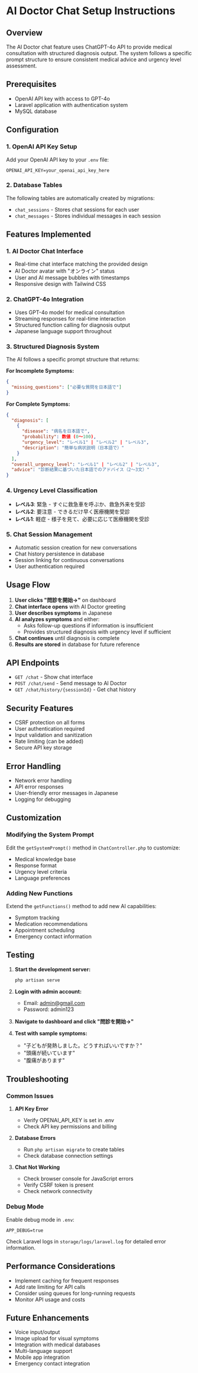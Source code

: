 # AI Doctor Chat Setup Instructions

## Overview
The AI Doctor chat feature uses ChatGPT-4o API to provide medical consultation with structured diagnosis output. The system follows a specific prompt structure to ensure consistent medical advice and urgency level assessment.

## Prerequisites
- OpenAI API key with access to GPT-4o
- Laravel application with authentication system
- MySQL database

## Configuration

### 1. OpenAI API Key Setup
Add your OpenAI API key to your `.env` file:
```env
OPENAI_API_KEY=your_openai_api_key_here
```

### 2. Database Tables
The following tables are automatically created by migrations:
- `chat_sessions` - Stores chat sessions for each user
- `chat_messages` - Stores individual messages in each session

## Features Implemented

### 1. **AI Doctor Chat Interface**
- Real-time chat interface matching the provided design
- AI Doctor avatar with "オンライン" status
- User and AI message bubbles with timestamps
- Responsive design with Tailwind CSS

### 2. **ChatGPT-4o Integration**
- Uses GPT-4o model for medical consultation
- Streaming responses for real-time interaction
- Structured function calling for diagnosis output
- Japanese language support throughout

### 3. **Structured Diagnosis System**
The AI follows a specific prompt structure that returns:

**For Incomplete Symptoms:**
```json
{
  "missing_questions": ["必要な質問を日本語で"]
}
```

**For Complete Symptoms:**
```json
{
  "diagnosis": [
    {
      "disease": "病名を日本語で",
      "probability": 数値 (0〜100),
      "urgency_level": "レベル1" | "レベル2" | "レベル3",
      "description": "簡単な病状説明（日本語で）"
    }
  ],
  "overall_urgency_level": "レベル1" | "レベル2" | "レベル3",
  "advice": "診断結果に基づいた日本語でのアドバイス（2〜3文）"
}
```

### 4. **Urgency Level Classification**
- **レベル3**: 緊急 - すぐに救急車を呼ぶか、救急外来を受診
- **レベル2**: 要注意 - できるだけ早く医療機関を受診
- **レベル1**: 軽症 - 様子を見て、必要に応じて医療機関を受診

### 5. **Chat Session Management**
- Automatic session creation for new conversations
- Chat history persistence in database
- Session linking for continuous conversations
- User authentication required

## Usage Flow

1. **User clicks "問診を開始→"** on dashboard
2. **Chat interface opens** with AI Doctor greeting
3. **User describes symptoms** in Japanese
4. **AI analyzes symptoms** and either:
   - Asks follow-up questions if information is insufficient
   - Provides structured diagnosis with urgency level if sufficient
5. **Chat continues** until diagnosis is complete
6. **Results are stored** in database for future reference

## API Endpoints

- `GET /chat` - Show chat interface
- `POST /chat/send` - Send message to AI Doctor
- `GET /chat/history/{sessionId}` - Get chat history

## Security Features

- CSRF protection on all forms
- User authentication required
- Input validation and sanitization
- Rate limiting (can be added)
- Secure API key storage

## Error Handling

- Network error handling
- API error responses
- User-friendly error messages in Japanese
- Logging for debugging

## Customization

### Modifying the System Prompt
Edit the `getSystemPrompt()` method in `ChatController.php` to customize:
- Medical knowledge base
- Response format
- Urgency level criteria
- Language preferences

### Adding New Functions
Extend the `getFunctions()` method to add new AI capabilities:
- Symptom tracking
- Medication recommendations
- Appointment scheduling
- Emergency contact information

## Testing

1. **Start the development server:**
   ```bash
   php artisan serve
   ```

2. **Login with admin account:**
   - Email: admin@gmail.com
   - Password: admin123

3. **Navigate to dashboard and click "問診を開始→"**

4. **Test with sample symptoms:**
   - "子どもが発熱しました。どうすればいいですか？"
   - "頭痛が続いています"
   - "腹痛があります"

## Troubleshooting

### Common Issues

1. **API Key Error**
   - Verify OPENAI_API_KEY is set in .env
   - Check API key permissions and billing

2. **Database Errors**
   - Run `php artisan migrate` to create tables
   - Check database connection settings

3. **Chat Not Working**
   - Check browser console for JavaScript errors
   - Verify CSRF token is present
   - Check network connectivity

### Debug Mode
Enable debug mode in `.env`:
```env
APP_DEBUG=true
```

Check Laravel logs in `storage/logs/laravel.log` for detailed error information.

## Performance Considerations

- Implement caching for frequent responses
- Add rate limiting for API calls
- Consider using queues for long-running requests
- Monitor API usage and costs

## Future Enhancements

- Voice input/output
- Image upload for visual symptoms
- Integration with medical databases
- Multi-language support
- Mobile app integration
- Emergency contact integration 